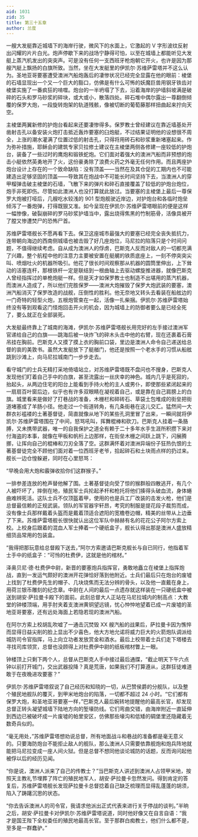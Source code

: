 ```yaml
---
aid: 1031
zid: 35
title: 第三十五章
author: 兰度
---
```


一艘大发艇靠近城墙下的海岸行驶，微风下的水面上，它激起的 V 字形波纹反射出闪耀的片片白光。炮声停歇下来的战场宁静得可怕，以至在城墙上都能听见大发艇上蒸汽机发出的突突声。可是没有任何一支西班牙枪炮朝它开火，也许是因为那艘汽艇上飘扬的白旗所致。当然，坐在大发艇里的伊凯尔·苏维萨雷塔并不这么认为。圣地亚哥要塞遭受澳洲汽船炮轰后的凄惨状况已经完全显露在他的眼前：棱堡的石墙显现出一个又一个巨大的豁口，仿佛是有什么可怖的妖魔巨兽用钢牙铁齿对棱堡实施了一番疯狂的啃噬。炮台的一半坍塌了下去，沿着海岸的护墙斜坡满是破碎的石头和罗马砂浆的碎块，或大或小，散落四处。碎石堆中偶尔露出一尊翻倒倾覆的保罗大炮，一段旋转炮架的轨道残骸，像被切断的葡萄藤那样扭曲起来拧向天空。

主棱堡两翼新修的护炮台看起来还要凄惨得多。保罗教士曾经建议在靠近墙基处开凿射击孔以备安装火炮打击抵近轰炸要塞的臼炮艇，不过结果证明他的设想很不周全，上涨的潮水灌满了位置过低的射击孔，只得将用砖石和砂浆重新堵塞起来。作为弥补措施，耶稣会的建筑专家贝拉修士建议在主棱堡两侧各修建一座较低的护炮台，装备了一些过时的鹰炮和锻铁蛇炮。它们面对着强大的澳洲汽船而非预想的炮击小艇依然英勇地开了火，这份豪勇除了浪费火药之外毫无任何作用。而且两座护炮台设计上存在的一个致命缺陷：没有顶盖——当然在及其仓促的工期内也不可能建造出足够坚固的顶盖——导致其在炮战中不可能长时间坚持下去，当澳洲人的穿甲榴弹击破主棱堡的石墙，飞散下来的弹片和碎石直接覆盖了较低的护炮台炮位，炮手非死即伤。尽管如此澳洲人也没打算就此放过。当要塞的主棱堡上最后一尊保罗大炮被打哑后，几艘吃水较浅的 901 型炮舰驶近岸边，对护炮台和各临时炮垒倾泻了一番炮弹，打得既狠又准。如今呈现在伊凯尔·苏维萨雷塔眼前的便是这样一幅惨像，破裂崩碎的罗马砂浆护墙当中，露出烧得焦黑的竹制筋骨，活像具被开了膛又惨遭焚尸的恐怖尸首。

苏维萨雷塔舰长不愿再看下去。保卫这座城市最强大的要塞已经完全丧失抵抗力，连带朝向海边的西南侧城墙也被击毁了好几座炮位，马尼拉的陷落只是个时间问题，不值得继续考虑。自从成为澳洲人的俘虏，巴斯克人反而对敌人的一切都充满了兴趣，整个航程中他的注意力主要被安置在艇艉的铁质底座上，一刻不停突突尖叫、喷烟吐火的机器所吸引。他花了很长时间观察那从机器的圆筒里伸出，上下耸动的活塞连杆，那根铁杆一定是联结到一根曲轴上去驱动螺旋推进器，就像巴斯克人曾经指挥过的单桅炮艇一样。但是天才如保罗教士也制造不出堪用的蒸汽机器，而澳洲人造成了，所以他们完胜保罗——澳洲大炮摧毁了保罗大炮武装的要塞，澳洲汽船消灭了保罗改造的战舰，压倒性的胜利。他无奈地又转头去看装在船舷边的一门奇特的轻型火炮，五根炮管束在一起，活像一扎柴捆。伊凯尔·苏维萨雷塔始终没有等到观看这门怪炮回击开火的机会，因为城墙上的防御者要么是已经全死了，要么就正在全部装死。

大发艇最终靠上了城南的海滩，伊凯尔·苏维萨雷塔舰长用完好的左手接过澳洲军官递给自己的白旗——跳海后被一块炸飞的碎木头击中他的右臂，现在还裹着石膏吊挂在胸前。巴斯克人又摸了摸上衣的胸前口袋，里边是澳洲人命令自己递送给总督的哀的美敦书。虽然大发艇放下了艇艏门，他还是按照一个老水手的习惯从船舷跳到沙滩上，向马尼拉城南门一步步走去。

看守城门的士兵无精打采地倚墙站立，对苏维萨雷塔既不盘问也不搜身，巴斯克人发现他们盯着自己手中的白旗，甚至流露出一丝庆幸的神色。城内几乎是死寂的，抬起头，从两边住宅的阳台上能看到手持火枪的主人或男仆，即使那些紧闭起来的一扇扇百叶窗后边，似乎也有许多双眼睛在凝视着自己，或是靠在自己肩膀上的白旗。城里看来是做好了打巷战的准备，木栅栏和碎砖石、草袋土包堆成的街垒把街道堵塞成了羊肠小径。他走过一个街道转角，有几条街巷在这儿交汇。猛然间一大群衣衫褴褛的土著基督徒，简直就像从地下的某些孔洞里冒了出来，一瞬间就将伊凯尔·苏维萨雷塔围在了中间，怒骂吼叫，挥舞棍棒和砍刀。巴斯克人挂着一条胳膊，又未携带武器，唯一的自我保护之道全有赖于二十多年水手生涯所积攒下来对付海盗的本事，就像在甲板和帆桁上边那样，在街垒木栅之间跃上跳下，闪展腾挪，让挥向自己的棍棒和刀刃全落了空。这群满怀着对澳洲异端份子狂热仇恨的土著基督徒完全不顾他们面对着一位西班牙老爷，拾起碎石和土块雨点样的扔过来。舰长一边仓惶躲避，同时在心里怒骂：

“早晚会用大炮和霰弹收拾你们这群猴子。”

一排参差连放的枪声替他解了围。土著基督徒向受了惊的猴群般四散逃开，有几个人被吓坏了，摔倒在地，殖民军士兵抡起矛杆和枪托将他们揍得头破血流，身体蜷曲难辨死活。这队士兵不仅顶盔着甲，使用的也是兵工厂改装的击发火枪，他们是总督最信赖的正规武装。领队的军官器宇轩昂，考究的制服是提花段子裁剪而成，没有像士兵那样戴着头盔而是戴着顶适合遮阳的宽檐卷边帽，精美的丝带从上边垂了下来。苏维萨雷塔舰长很快就认出这位军队中赫赫有名的花花公子阿尔方索上校。上校身后跟着的混血人军士捧着一个硬纸盒子，舰长认得出那是澳洲人盛放精细货品常用的包装盒。

“我得把那玩意给总督殿下送去，”阿尔方索邀请巴斯克舰长与自已同行，他指着军士手中的纸盒子：“可怜的杜费伊，这就是他的棺材。”

泽奥贝尼·德·杜费伊中尉，新晋的要塞炮兵指挥官，勇敢地矗立在棱堡上指挥炮战，直到一发运气颇好的澳洲开花弹恰好落到他附近。士兵们最后只在炮台的废墟上找到了杜费伊先生的帽子、几块烧焦而无法分辨的骨头，以及他一直戴在身上，用荷兰银币雕刻的纪念章。中尉在人间的最后一点遗存就这样装在一只硬纸盒中被送到胡安·萨拉曼卡殿下的面前。此刻总督大人正站在马尼拉城内的制高点：大教堂的钟楼顶端，用手肘夹着支澳洲黄铜望远镜，忧心忡忡地望着已成一片废墟的圣地亚哥要塞，还有远处海面上若隐若现的澳洲汽船。

在阿尔方索上校胡乱吹嘘了一通击沉焚毁 XX 艘汽船的战果后，萨拉曼卡因为憔悴而显得日益尖削的脸上显出不少喜色，他大方地允诺将威力巨大的火箭炮队调派给城防司令官指挥，马上向立功者发放赏金和酒水。最后上校带着士兵们走下塔楼去寻找司库领赏，总督也没顾得上对杜费伊中尉的纸板棺材瞥上一眼。

钟楼顶上只剩下两个人，总督从巴斯克人手中接过最后通牒，“截止明天下午六点钟以前打开城门，交出武器投降？真是荒唐，如果我们不打算遵从，这群狂徒难道敢于在夜晚进攻要塞？”

伊凯尔·苏维萨雷塔叙说了自己经历和知晓的一切，从巴赞侯爵的分舰队，以及整个殖民地舰队的覆灭，到甲米地炮台的陷落，一切都不超过 24 小时。“它们都有保罗大炮，和圣地亚哥要塞一样，”巴斯克人最后婉转地提醒他的最高长官，却发现总督正转头凝望城墙下陆地方向的堑壕防线。它们弯曲交错，由海岸附近一直延伸到西边已被破坏成一片废墟的帕里安区，仿佛那些壕沟和低矮的碉堡里还隐藏着无数奇兵似的。

“毫无用处，”苏维萨雷塔想劝说总督，所有地面战斗和巷战的准备都是毫无意义的。只要海防炮台不能拒止敌人的舰队，那么澳洲人只需要依靠舰炮和炮兵阵地就能把马尼拉变成一座人间火狱。但是总督不想同他谈论城防的话题，反而询问起他被俘以后的经历见闻。

“你是说，澳洲人派来了自己的传教士？”当巴斯克人讲述到澳洲人占领甲米地，按照天主教礼节埋葬了阵亡的殖民地军人，胡安·萨拉曼卡忽然发问。得到肯定的答复后，苏维萨雷塔舰长发现萨拉曼卡总督捻着自己缺乏梳理而显得乱蓬蓬的胡须，陷入了踌躇沉思的状态。

“你去告诉澳洲人的司令官，我请求他派出正式代表来进行关于停战的谈判。”半晌之后，胡安·萨拉曼卡对伊凯尔·苏维萨雷塔说道，同时他好像又在自言自语：“我才是国王陛下全权委任的殖民地最高长官。至于那群白痴教士，他们什么都不是，至多是一群蠢驴。”
